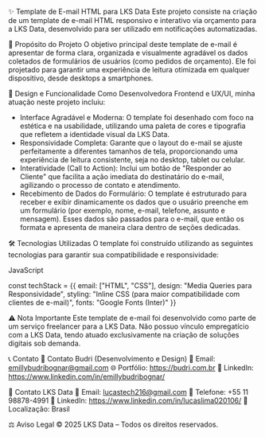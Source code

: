 ✨ Template de E-mail HTML para LKS Data
Este projeto consiste na criação de um template de e-mail HTML responsivo e interativo via orçamento para a LKS Data, desenvolvido para ser utilizado em notificações automatizadas.

🔹 Propósito do Projeto
O objetivo principal deste template de e-mail é apresentar de forma clara, organizada e visualmente agradável os dados coletados de formulários de usuários (como pedidos de orçamento). Ele foi projetado para garantir uma experiência de leitura otimizada em qualquer dispositivo, desde desktops a smartphones.

🎨 Design e Funcionalidade
Como Desenvolvedora Frontend e UX/UI, minha atuação neste projeto incluiu:

- Interface Agradável e Moderna: O template foi desenhado com foco na estética e na usabilidade, utilizando uma paleta de cores e tipografia que refletem a identidade visual da LKS Data.
- Responsividade Completa: Garante que o layout do e-mail se ajuste perfeitamente a diferentes tamanhos de tela, proporcionando uma experiência de leitura consistente, seja no desktop, tablet ou celular.
- Interatividade (Call to Action): Inclui um botão de "Responder ao Cliente" que facilita a ação imediata do destinatário do e-mail, agilizando o processo de contato e atendimento.
- Recebimento de Dados do Formulário: O template é estruturado para receber e exibir dinamicamente os dados que o usuário preenche em um formulário (por exemplo, nome, e-mail, telefone, assunto e mensagem). Esses dados são passados para o e-mail, que então os formata e apresenta de maneira clara dentro de seções dedicadas.

🛠 Tecnologias Utilizadas
O template foi construído utilizando as seguintes tecnologias para garantir sua compatibilidade e responsividade:

JavaScript

const techStack = {{
  email: ["HTML", "CSS"],
  design: "Media Queries para Responsividade",
  styling: "Inline CSS (para maior compatibilidade com clientes de e-mail)",
  fonts: "Google Fonts (Inter)"
}}

⚠️ Nota Importante
Este template de e-mail foi desenvolvido como parte de um serviço freelancer para a LKS Data. Não possuo vínculo empregatício com a LKS Data, tendo atuado exclusivamente na criação de soluções digitais sob demanda.

📞 Contato
🔹 Contato Budri (Desenvolvimento e Design)
📧 Email: emillybudribognar@gmail.com
🌐 Portfólio: https://budri.com.br
💼 LinkedIn: https://www.linkedin.com/in/emillybudribognar/

🔹 Contato LKS Data
📧 Email: lucastech216@gmail.com
📱 Telefone: +55 11 98878-4991
🔗 LinkedIn: https://www.linkedin.com/in/lucaslima020106/
📍 Localização: Brasil

⚖️ Aviso Legal
© 2025 LKS Data – Todos os direitos reservados.
